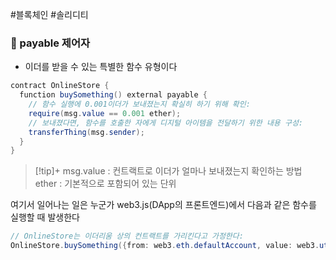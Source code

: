 #블록체인 #솔리디티 

### 📌 payable 제어자
+ 이더를 받을 수 있는 특별한 함수 유형이다
```Java
contract OnlineStore {  
  function buySomething() external payable {  
    // 함수 실행에 0.001이더가 보내졌는지 확실히 하기 위해 확인:  
    require(msg.value == 0.001 ether);  
    // 보내졌다면, 함수를 호출한 자에게 디지털 아이템을 전달하기 위한 내용 구성:  
    transferThing(msg.sender);  
  }  
}
```

> [!tip]+ 
> msg.value : 컨트랙트로 이더가 얼마나 보내졌는지 확인하는 방법
> ether : 기본적으로 포함되어 있는 단위

여기서 일어나는 일은 누군가 web3.js(DApp의 프론트엔드)에서 다음과 같은 함수를 실행할 때 발생한다
``` Java
// OnlineStore는 이더리움 상의 컨트랙트를 가리킨다고 가정한다:
OnlineStore.buySomething({from: web3.eth.defaultAccount, value: web3.utils.toWei(0.001)})
```
